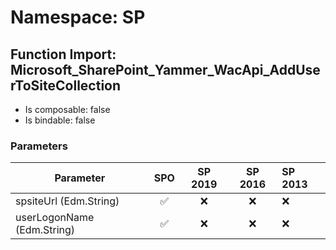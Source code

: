 # Namespace: SP

## Function Import: Microsoft_SharePoint_Yammer_WacApi_AddUserToSiteCollection

- Is composable: false
- Is bindable: false

### Parameters

Parameter | SPO | SP 2019 | SP 2016 | SP 2013
----------|:---:|:-------:|:-------:|:-------
spsiteUrl (Edm.String) | ✅ | ❌ | ❌ | ❌
userLogonName (Edm.String) | ✅ | ❌ | ❌ | ❌